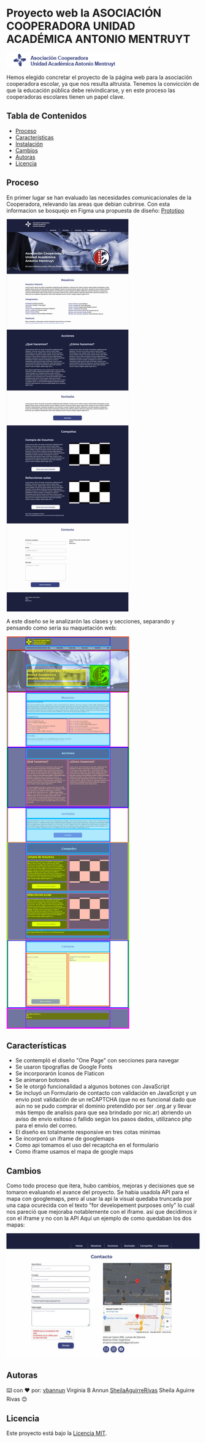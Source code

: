 # Proyecto web la ASOCIACIÓN COOPERADORA UNIDAD ACADÉMICA ANTONIO MENTRUYT
![Logo](./img/logo.png)


Hemos elegido concretar el proyecto de la página web para la asociación cooperadora escolar, ya que nos resulta altruista. Tenemos la convicción de que la educación pública debe reivindicarse, y en este proceso las cooperadoras escolares tienen un papel clave.

## Tabla de Contenidos

- [Proceso](#proceso)
- [Características](#características)
- [Instalación](#instalación)
- [Cambios](#cambios)
- [Autoras](#autoras)
- [Licencia](#licencia)

## Proceso

En primer lugar se han evaluado las necesidades comunicacionales de la Cooperadora, relevando las areas que debian cubrirse. Con esta informacion se bosquejo en Figma una propuesta de diseño:
[Prototipo](https://www.figma.com/proto/Ujee7RAaxVqnUbXyDa7Cmu/cooperadoraensam?type=design&node-id=6-55&scaling=min-zoom&page-id=3%3A13&starting-point-node-id=6%3A55)

![figma](./img/base_web_cooperadora.jpg)

A este diseño se le analizarón las clases y secciones, separando y pensando como seria su maquetación web:

![figmaRemarcado](./img/base_web_cooperadora_seccionado.jpg)


## Características

- Se contempló el diseño "One Page" con secciones para navegar
- Se usaron tipografías de Google Fonts
- Se incorporarón Íconos de Flaticon
- Se animaron botones
- Se le otorgó funcionalidad a algunos botones con JavaScript
- Se incluyó un Formulario de contacto con validación en JavaScript y un envio post validación de un reCAPTCHA (que no es funcional dado que aún no se pudo comprar el dominio pretendido por ser .org.ar y llevar más tiempo de analisis para que sea brindado por nic.ar) abriendo un aviso de envio exitoso ó fallido según los pasos dados, utilizanco php para el envio del correo. 
- El diseño es totalmente responsive en tres cotas minimas
- Se incorporó un iframe de googlemaps
- Como api tomamos el uso del recaptcha en el formulario
- Como iframe usamos el mapa de google maps

## Cambios

Como todo proceso que itera, hubo cambios, mejoras y decisiones que se tomaron evaluando el avance del proyecto.
Se habia usadola API para el mapa con googlemaps, pero al usar la api la visual quedaba truncada por una capa ocurecida con el texto "for developement purposes only" lo cuál nos pareció que mejoraba notablemente con el iframe. así que decidimos ir con el iframe y no con la API
Aquí un ejemplo de como quedaban los dos mapas:

![mapas](./img/mapas.jpg)

## Autoras

⌨️ con ❤️ por:
[vbannun](https://github.com/vbannun) Virginia B Annun
[SheilaAguirreRivas](https://github.com/SheilaAguirreRivas) Sheila Aguirre Rivas
😊 


## Licencia

Este proyecto está bajo la [Licencia MIT](LICENSE).
